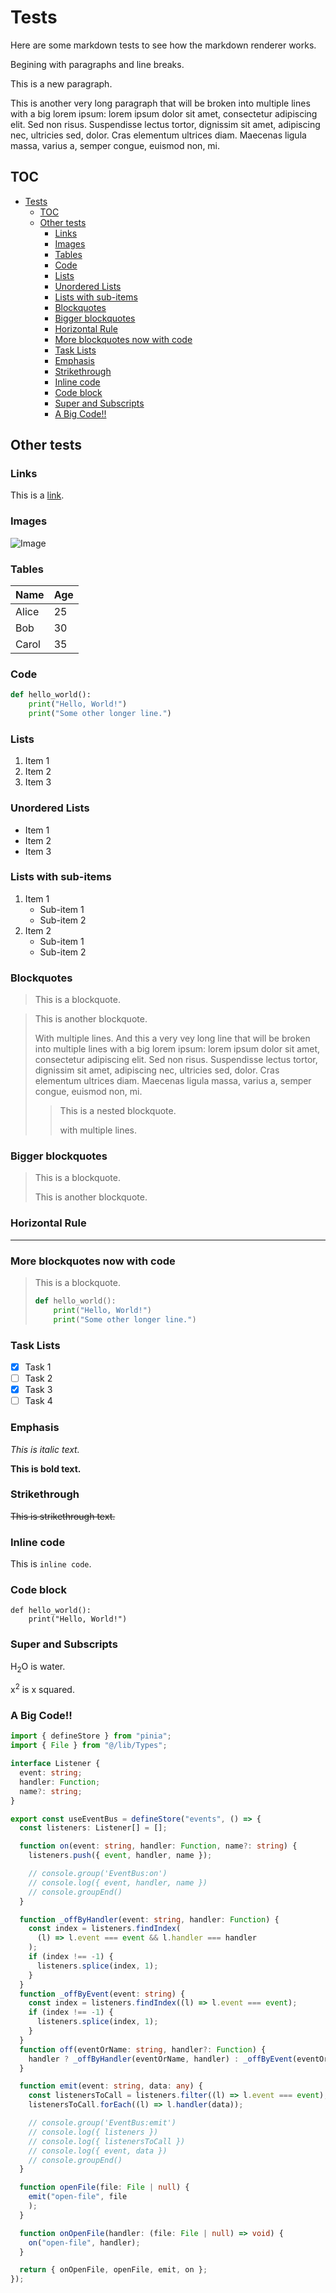 # Tests

Here are some markdown tests to see how the markdown renderer works.

Begining with paragraphs and line breaks.

This is a new paragraph.

This is another very long paragraph that will be broken into multiple lines with a big lorem ipsum: lorem ipsum dolor sit amet, consectetur adipiscing elit. Sed non risus. Suspendisse lectus tortor, dignissim sit amet, adipiscing nec, ultricies sed, dolor. Cras elementum ultrices diam. Maecenas ligula massa, varius a, semper congue, euismod non, mi.

## TOC

- [Tests](#tests)
  - [TOC](#toc)
  - [Other tests](#other-tests)
    - [Links](#links)
    - [Images](#images)
    - [Tables](#tables)
    - [Code](#code)
    - [Lists](#lists)
    - [Unordered Lists](#unordered-lists)
    - [Lists with sub-items](#lists-with-sub-items)
    - [Blockquotes](#blockquotes)
    - [Bigger blockquotes](#bigger-blockquotes)
    - [Horizontal Rule](#horizontal-rule)
    - [More blockquotes now with code](#more-blockquotes-now-with-code)
    - [Task Lists](#task-lists)
    - [Emphasis](#emphasis)
    - [Strikethrough](#strikethrough)
    - [Inline code](#inline-code)
    - [Code block](#code-block)
    - [Super and Subscripts](#super-and-subscripts)
    - [A Big Code!!](#a-big-code)

## Other tests

### Links

This is a [link](https://www.google.com).

### Images

![Image](https://www.google.com/images/branding/googlelogo/1x/googlelogo_color_272x92dp.png)

### Tables

| Name  | Age |
|-------|-----|
| Alice | 25  |
| Bob   | 30  |
| Carol | 35  |

### Code

```python
def hello_world():
    print("Hello, World!")
    print("Some other longer line.")
```

### Lists

1. Item 1
2. Item 2
3. Item 3

### Unordered Lists

- Item 1
- Item 2
- Item 3

### Lists with sub-items

1. Item 1
    - Sub-item 1
    - Sub-item 2
2. Item 2
    - Sub-item 1
    - Sub-item 2

### Blockquotes

> This is a blockquote.

> This is another blockquote.
>
> With multiple lines. And this a very vey long line that will be broken into multiple lines with a big lorem ipsum: lorem ipsum dolor sit amet, consectetur adipiscing elit. Sed non risus. Suspendisse lectus tortor, dignissim sit amet, adipiscing nec, ultricies sed, dolor. Cras elementum ultrices diam. Maecenas ligula massa, varius a, semper congue, euismod non, mi.
>> This is a nested blockquote.
>>
>> with multiple lines.

### Bigger blockquotes

> This is a blockquote.
>
> This is another blockquote.

### Horizontal Rule

---

### More blockquotes now with code

> This is a blockquote.
>
> ```python
> def hello_world():
>     print("Hello, World!")
>     print("Some other longer line.")
> ```

### Task Lists

- [x] Task 1
- [ ] Task 2
- [x] Task 3
- [ ] Task 4

### Emphasis

*This is italic text.*

**This is bold text.**

### Strikethrough

~~This is strikethrough text.~~

### Inline code

This is `inline code`.

### Code block

```
def hello_world():
    print("Hello, World!")
```

### Super and Subscripts

H<sub>2</sub>O is water.

x<sup>2</sup> is x squared.

### A Big Code!!

```typescript
import { defineStore } from "pinia";
import { File } from "@/lib/Types";

interface Listener {
  event: string;
  handler: Function;
  name?: string;
}

export const useEventBus = defineStore("events", () => {
  const listeners: Listener[] = [];

  function on(event: string, handler: Function, name?: string) {
    listeners.push({ event, handler, name });

    // console.group('EventBus:on')
    // console.log({ event, handler, name })
    // console.groupEnd()
  }

  function _offByHandler(event: string, handler: Function) {
    const index = listeners.findIndex(
      (l) => l.event === event && l.handler === handler
    );
    if (index !== -1) {
      listeners.splice(index, 1);
    }
  }
  function _offByEvent(event: string) {
    const index = listeners.findIndex((l) => l.event === event);
    if (index !== -1) {
      listeners.splice(index, 1);
    }
  }
  function off(eventOrName: string, handler?: Function) {
    handler ? _offByHandler(eventOrName, handler) : _offByEvent(eventOrName);
  }

  function emit(event: string, data: any) {
    const listenersToCall = listeners.filter((l) => l.event === event);
    listenersToCall.forEach((l) => l.handler(data));

    // console.group('EventBus:emit')
    // console.log({ listeners })
    // console.log({ listenersToCall })
    // console.log({ event, data })
    // console.groupEnd()
  }

  function openFile(file: File | null) {
    emit("open-file", file
    );
  }

  function onOpenFile(handler: (file: File | null) => void) {
    on("open-file", handler);
  }

  return { onOpenFile, openFile, emit, on };
});
```
